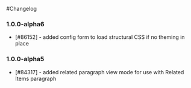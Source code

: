 #Changelog

### 1.0.0-alpha6

- [#86152] - added config form to load structural CSS if no theming in place

### 1.0.0-alpha5

- [#84317] - added related paragraph view mode for use with Related Items paragraph
